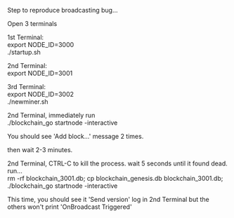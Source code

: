 Step to reproduce broadcasting bug...

Open 3 terminals

1st Terminal:  
export NODE_ID=3000  
./startup.sh  

2nd Terminal:  
export NODE_ID=3001  

3rd Terminal:  
export NODE_ID=3002  
./newminer.sh

2nd Terminal, immediately run  
./blockchain_go startnode -interactive

You should see 'Add block...' message 2 times.

then wait 2-3 minutes.

2nd Terminal, CTRL-C to kill the process. wait 5 seconds until it found dead. run...  
rm -rf blockchain_3001.db; cp blockchain_genesis.db blockchain_3001.db; ./blockchain_go startnode -interactive

This time, you should see it 'Send version' log in 2nd Terminal but the others won't print 'OnBroadcast Triggered'
